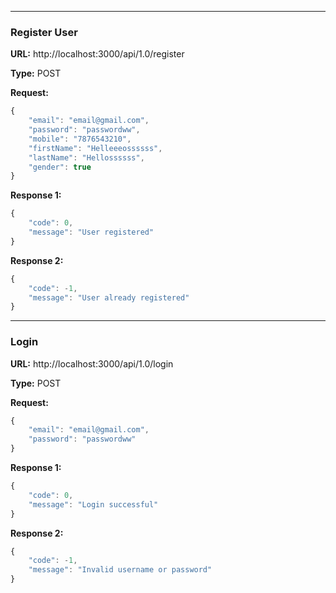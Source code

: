 ___
### Register User

**URL:** http://localhost:3000/api/1.0/register

**Type:** POST

**Request:**
```javascript
{
	"email": "email@gmail.com",
	"password": "passwordww",
	"mobile": "7876543210",
	"firstName": "Helleeeossssss",
	"lastName": "Hellossssss",
	"gender": true
}
```

**Response 1:**
```javascript
{
	"code": 0,
	"message": "User registered"
}
```

**Response 2:**
```javascript
{
	"code": -1,
	"message": "User already registered"
}
```
___
### Login

**URL:** http://localhost:3000/api/1.0/login

**Type:** POST

**Request:**
```javascript
{
	"email": "email@gmail.com",
	"password": "passwordww"
}
```

**Response 1:**
```javascript
{
	"code": 0,
	"message": "Login successful"
}
```

**Response 2:**
```javascript
{
	"code": -1,
	"message": "Invalid username or password"
}
```
